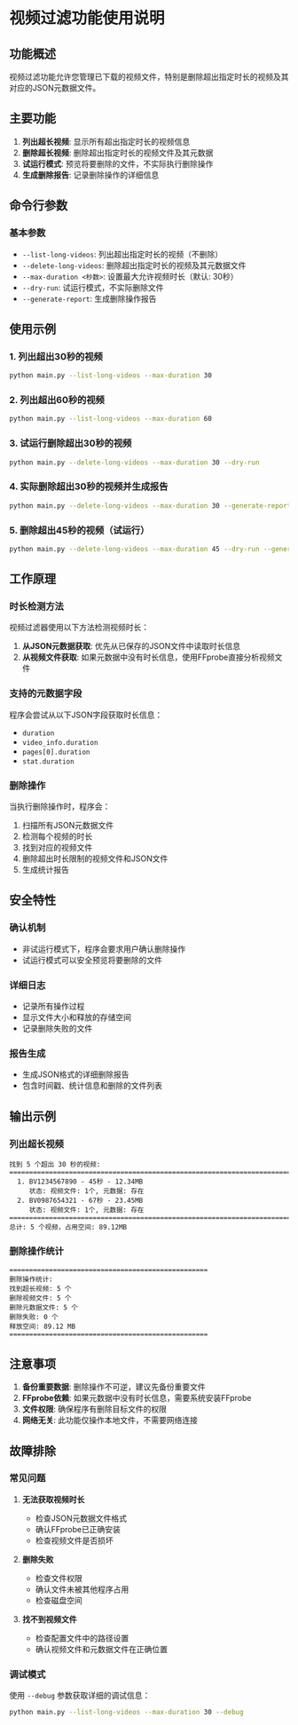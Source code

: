 # 视频过滤功能使用说明

## 功能概述

视频过滤功能允许您管理已下载的视频文件，特别是删除超出指定时长的视频及其对应的JSON元数据文件。

## 主要功能

1. **列出超长视频**: 显示所有超出指定时长的视频信息
2. **删除超长视频**: 删除超出指定时长的视频文件及其元数据
3. **试运行模式**: 预览将要删除的文件，不实际执行删除操作
4. **生成删除报告**: 记录删除操作的详细信息

## 命令行参数

### 基本参数

- `--list-long-videos`: 列出超出指定时长的视频（不删除）
- `--delete-long-videos`: 删除超出指定时长的视频及其元数据文件
- `--max-duration <秒数>`: 设置最大允许视频时长（默认: 30秒）
- `--dry-run`: 试运行模式，不实际删除文件
- `--generate-report`: 生成删除操作报告

## 使用示例

### 1. 列出超出30秒的视频

```bash
python main.py --list-long-videos --max-duration 30
```

### 2. 列出超出60秒的视频

```bash
python main.py --list-long-videos --max-duration 60
```

### 3. 试运行删除超出30秒的视频

```bash
python main.py --delete-long-videos --max-duration 30 --dry-run
```

### 4. 实际删除超出30秒的视频并生成报告

```bash
python main.py --delete-long-videos --max-duration 30 --generate-report
```

### 5. 删除超出45秒的视频（试运行）

```bash
python main.py --delete-long-videos --max-duration 45 --dry-run --generate-report
```

## 工作原理

### 时长检测方法

视频过滤器使用以下方法检测视频时长：

1. **从JSON元数据获取**: 优先从已保存的JSON文件中读取时长信息
2. **从视频文件获取**: 如果元数据中没有时长信息，使用FFprobe直接分析视频文件

### 支持的元数据字段

程序会尝试从以下JSON字段获取时长信息：
- `duration`
- `video_info.duration`
- `pages[0].duration`
- `stat.duration`

### 删除操作

当执行删除操作时，程序会：
1. 扫描所有JSON元数据文件
2. 检测每个视频的时长
3. 找到对应的视频文件
4. 删除超出时长限制的视频文件和JSON文件
5. 生成统计报告

## 安全特性

### 确认机制
- 非试运行模式下，程序会要求用户确认删除操作
- 试运行模式可以安全预览将要删除的文件

### 详细日志
- 记录所有操作过程
- 显示文件大小和释放的存储空间
- 记录删除失败的文件

### 报告生成
- 生成JSON格式的详细删除报告
- 包含时间戳、统计信息和删除的文件列表

## 输出示例

### 列出超长视频
```
找到 5 个超出 30 秒的视频:
================================================================================
  1. BV1234567890 - 45秒 - 12.34MB
     状态: 视频文件: 1个, 元数据: 存在
  2. BV0987654321 - 67秒 - 23.45MB
     状态: 视频文件: 1个, 元数据: 存在
================================================================================
总计: 5 个视频，占用空间: 89.12MB
```

### 删除操作统计
```
==================================================
删除操作统计:
找到超长视频: 5 个
删除视频文件: 5 个
删除元数据文件: 5 个
删除失败: 0 个
释放空间: 89.12 MB
==================================================
```

## 注意事项

1. **备份重要数据**: 删除操作不可逆，建议先备份重要文件
2. **FFprobe依赖**: 如果元数据中没有时长信息，需要系统安装FFprobe
3. **文件权限**: 确保程序有删除目标文件的权限
4. **网络无关**: 此功能仅操作本地文件，不需要网络连接

## 故障排除

### 常见问题

1. **无法获取视频时长**
   - 检查JSON元数据文件格式
   - 确认FFprobe已正确安装
   - 检查视频文件是否损坏

2. **删除失败**
   - 检查文件权限
   - 确认文件未被其他程序占用
   - 检查磁盘空间

3. **找不到视频文件**
   - 检查配置文件中的路径设置
   - 确认视频文件和元数据文件在正确位置

### 调试模式

使用 `--debug` 参数获取详细的调试信息：

```bash
python main.py --list-long-videos --max-duration 30 --debug
``` 